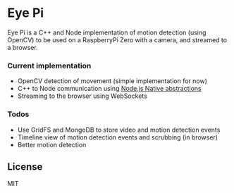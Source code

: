 # Eye Pi

Eye Pi is a C++ and Node implementation of motion detection (using OpenCV) to be used on a RaspberryPi Zero with a camera, and streamed to a browser.

### Current implementation
 - OpenCV detection of movement (simple implementation for now)
 - C++ to Node communication using [Node.js Native abstractions](https://github.com/nodejs/nan)
 - Streaming to the browser using WebSockets
 
### Todos
 - Use GridFS and MongoDB to store video and motion detection events
 - Timeline view of motion detection events and scrubbing (in browser)
 - Better motion detection

License
----

MIT